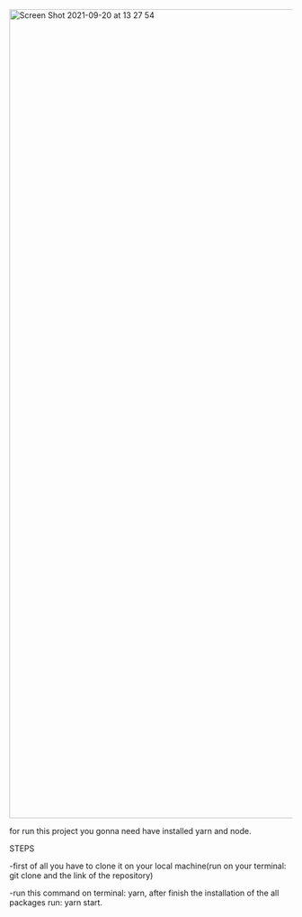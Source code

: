 <img width="1437" alt="Screen Shot 2021-09-20 at 13 27 54" src="https://user-images.githubusercontent.com/43430041/134039035-1eee7c16-1be8-4b7f-8a4e-5cc9a91d8fa0.png">


for run this project you gonna need have installed yarn and node.

STEPS

-first of all you have to clone it on your local machine(run on your terminal: git clone and the link of the repository)

-run this command on terminal: yarn, after finish the installation of the all packages run: yarn start.
